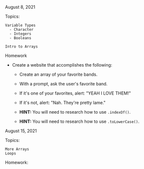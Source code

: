 August 8, 2021

  Topics: 

    Variable Types
      - Character
      - Integers
      - Booleans

    Intro to Arrays

Homework

* Create a website that accomplishes the following:

  * Create an array of your favorite bands.

  * With a prompt, ask the user's favorite band.

  * If it's one of your favorites, alert: "YEAH I LOVE THEM!"

  * If it's not, alert: "Nah. They're pretty lame."

  * **HINT:**  You will need to research how to use `.indexOf()`.

  * **HINT:** You will need to research how to use `.toLowerCase()`.

August 15, 2021

  Topics: 

    More Arrays
    Loops

  Homework: 